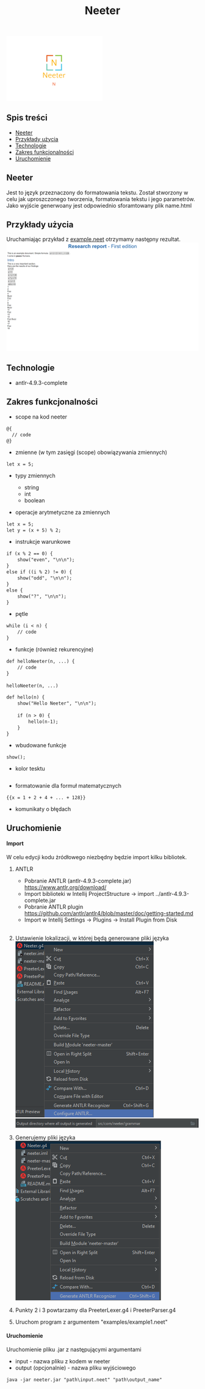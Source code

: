 <h1 align="center"> Neeter </h1> <br>

![img.png](img/neeter_logo.png)


## Spis treści
* [Neeter](#neeter)
* [Przykłady użycia](#przykłady-użycia)
* [Technologie](#technologie)
* [Zakres funkcjonalności](#zakres-funkcjonalności)
* [Uruchomienie](#uruchomienie)

## Neeter
Jest to język przeznaczony do formatowania tekstu. Został stworzony w celu jak uproszczonego tworzenia, formatowania tekstu i jego parametrów. Jako wyjście generwoany jest odpowiednio sforamtowany plik name.html

## Przykłady użycia
Uruchamiając przykład z [example.neet](examples/example.neet) otrzymamy następny rezultat.
<br/>
![img_4.png](img/neeter_example.png)

## Technologie
- antlr-4.9.3-complete

## Zakres funkcjonalności
- scope na kod neeter
```
@{
  // code
@}
```

- zmienne (w tym zasięgi (scope) obowiązywania zmiennych)
```
let x = 5;
```

- typy zmiennych
   - string
   - int
   - boolean
  

- operacje arytmetyczne za zmiennych
```
let x = 5;
let y = (x + 5) % 2;
```

- instrukcje warunkowe
```
if (x % 2 == 0) {
    show("even", "\n\n");
}
else if ((i % 2) != 0) {
    show("odd", "\n\n");
} 
else {
    show("?", "\n\n");
}
```

- pętle
```
while (i < n) {
    // code
}
```

- funkcje (również rekurencyjne)
```
def helloNeeter(n, ...) {
    // code
}

helloNeeter(n, ...)
```

```
def hello(n) {
    show("Hello Neeter", "\n\n");
            
    if (n > 0) {
        hello(n-1);
    }
}
```

- wbudowane funkcje
```
show();
```

- kolor tesktu
```

```

- formatowanie dla formuł matematycznych
```
{{x = 1 + 2 + 4 + ... + 128}}
```

- komunikaty o błędach




## Uruchomienie
#### Import
W celu edycji kodu żródłowego niezbędny będzie import kilku bibliotek.
1. ANTLR
    - Pobranie ANTLR (antlr-4.9.3-complete.jar) https://www.antlr.org/download/
    - Import biblioteki w Intellij ProjectStructure -> import ../antlr-4.9.3-complete.jar
    - Pobranie ANTLR plugin https://github.com/antlr/antlr4/blob/master/doc/getting-started.md
    - Import w Intellij Settings -> Plugins -> Install Plugin from Disk <br/><br/>

2. Ustawienie lokalizacji, w której będą generowane pliki języka <br/>
   ![img.png](img/antlr_configure.png) <br/>
   ![img_1.png](img/antlr_path.png)

3. Generujemy pliki języka <br/>
   ![img.png](img/antlr_generate.png)

4. Punkty 2 i 3 powtarzamy dla PreeterLexer.g4 i PreeterParser.g4

5. Uruchom program z argumentem "examples/example1.neet"

#### Uruchomienie
Uruchomienie pliku .jar z następującymi argumentami
- input - nazwa pliku z kodem w neeter
- output (opcjonalnie) - nazwa pliku wyjściowego 
``` 
java -jar neeter.jar "path\input.neet" "path\output_name"
```
